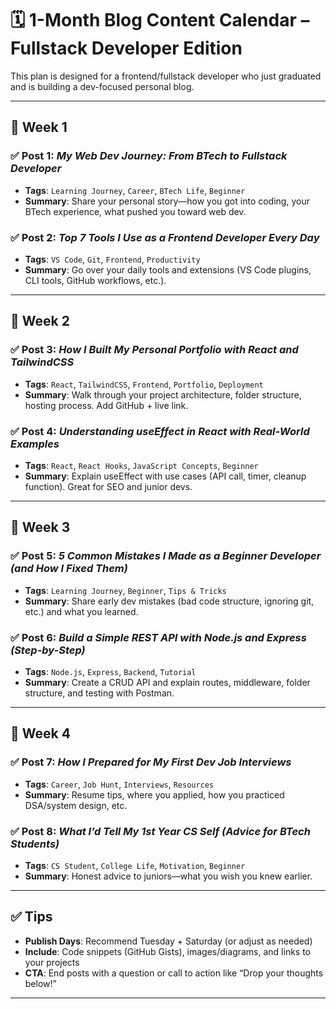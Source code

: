 # 🗓️ 1-Month Blog Content Calendar – Fullstack Developer Edition

This plan is designed for a frontend/fullstack developer who just graduated and is building a dev-focused personal blog.

---

## 📅 Week 1

### ✅ Post 1: *My Web Dev Journey: From BTech to Fullstack Developer*
- **Tags**: `Learning Journey`, `Career`, `BTech Life`, `Beginner`
- **Summary**: Share your personal story—how you got into coding, your BTech experience, what pushed you toward web dev.

### ✅ Post 2: *Top 7 Tools I Use as a Frontend Developer Every Day*
- **Tags**: `VS Code`, `Git`, `Frontend`, `Productivity`
- **Summary**: Go over your daily tools and extensions (VS Code plugins, CLI tools, GitHub workflows, etc.).

---

## 📅 Week 2

### ✅ Post 3: *How I Built My Personal Portfolio with React and TailwindCSS*
- **Tags**: `React`, `TailwindCSS`, `Frontend`, `Portfolio`, `Deployment`
- **Summary**: Walk through your project architecture, folder structure, hosting process. Add GitHub + live link.

### ✅ Post 4: *Understanding useEffect in React with Real-World Examples*
- **Tags**: `React`, `React Hooks`, `JavaScript Concepts`, `Beginner`
- **Summary**: Explain useEffect with use cases (API call, timer, cleanup function). Great for SEO and junior devs.

---

## 📅 Week 3

### ✅ Post 5: *5 Common Mistakes I Made as a Beginner Developer (and How I Fixed Them)*
- **Tags**: `Learning Journey`, `Beginner`, `Tips & Tricks`
- **Summary**: Share early dev mistakes (bad code structure, ignoring git, etc.) and what you learned.

### ✅ Post 6: *Build a Simple REST API with Node.js and Express (Step-by-Step)*
- **Tags**: `Node.js`, `Express`, `Backend`, `Tutorial`
- **Summary**: Create a CRUD API and explain routes, middleware, folder structure, and testing with Postman.

---

## 📅 Week 4

### ✅ Post 7: *How I Prepared for My First Dev Job Interviews*
- **Tags**: `Career`, `Job Hunt`, `Interviews`, `Resources`
- **Summary**: Resume tips, where you applied, how you practiced DSA/system design, etc.

### ✅ Post 8: *What I’d Tell My 1st Year CS Self (Advice for BTech Students)*
- **Tags**: `CS Student`, `College Life`, `Motivation`, `Beginner`
- **Summary**: Honest advice to juniors—what you wish you knew earlier.

---

## ✅ Tips
- **Publish Days**: Recommend Tuesday + Saturday (or adjust as needed)
- **Include**: Code snippets (GitHub Gists), images/diagrams, and links to your projects
- **CTA**: End posts with a question or call to action like “Drop your thoughts below!”

---

